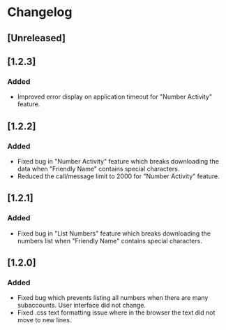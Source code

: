 # Changelog

## [Unreleased]

## [1.2.3]
### Added
- Improved error display on application timeout for "Number Activity" feature. 

## [1.2.2]
### Added
- Fixed bug in "Number Activity" feature which breaks downloading the data when "Friendly Name" contains special characters.
- Reduced the call/message limit to 2000 for "Number Activity" feature.

## [1.2.1]
### Added
- Fixed bug in "List Numbers" feature which breaks downloading the numbers list when "Friendly Name" contains special characters.

## [1.2.0]
### Added
- Fixed bug which prevents listing all numbers when there are many subaccounts. User interface did not change. 
- Fixed .css text formatting issue where in the browser the text did not move to new lines. 
